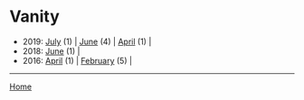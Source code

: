 # Vanity

  * 2019: 
      [July](./vanity-2019-07.md) (1) | 
      [June](./vanity-2019-06.md) (4) | 
      [April](./vanity-2019-04.md) (1) | 
  * 2018: 
      [June](./vanity-2018-06.md) (1) | 
  * 2016: 
      [April](./vanity-2016-04.md) (1) | 
      [February](./vanity-2016-02.md) (5) | 

----

[Home](../)
